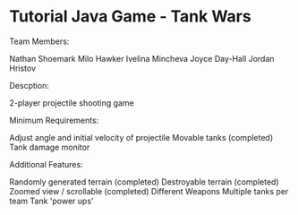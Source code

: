 Tutorial Java Game - Tank Wars
================

Team Members:

Nathan Shoemark
Milo Hawker
Ivelina Mincheva
Joyce Day-Hall
Jordan Hristov

Descption:

2-player projectile shooting game

Minimum Requirements:

Adjust angle and initial velocity of projectile
Movable tanks (completed)
Tank damage monitor

Additional Features:

Randomly generated terrain (completed)
Destroyable terrain (completed)
Zoomed view / scrollable (completed)
Different Weapons
Multiple tanks per team
Tank 'power ups'
